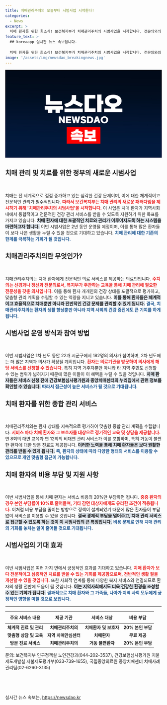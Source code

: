 ```yaml
---
title: 치매관리주치의 오늘부터 시범사업 시작한다!
categories:
  - News
excerpt: >
  치매 환자를 위한 희소식! 보건복지부가 치매관리주치의 시범사업을 시작합니다. 전문의와의 맞춤형 치료로 치매뿐 아니라 전반적인 건강 문제까지 통합 관리받을 기회를 제공합니다. 건강보험 혜택도 놓치지 마세요!
feature_text: >
  ## koreaapp 실시간 뉴스 속보입니다.

  치매 환자를 위한 희소식! 보건복지부가 치매관리주치의 시범사업을 시작합니다. 전문의와의 맞춤형 치료로 치매뿐 아니라 전반적인 건강 문제까지 통합 관리받을 기회를 제공합니다. 건강보험 혜택도 놓치지 마세요!
image: '/assets/img/newsdao_breakingnews.jpg'
---
```


<p><img src="/assets/img/newsdao_breakingnews.jpg" alt="koreaapp 속보" /></p>

<h2 data-ke-size="size26">치매 관리 및 치료를 위한 정부의 새로운 시범사업</h2>

<p data-ke-size="size16">&nbsp;</p>

<p>치매는 전 세계적으로 점점 증가하고 있는 심각한 건강 문제이며, 이에 대한 체계적이고 전문적인 관리가 필수적입니다. <b><span style="color: #ee2323;">따라서 보건복지부는 치매 관리의 새로운 패러다임을 제시하기 위해 '치매관리주치의 시범사업'을 시작합니다.</span></b> 이 사업은 치매 환자가 지역사회 내에서 통합적이고 전문적인 건강 관리 서비스를 받을 수 있도록 지원하기 위한 목표를 가지고 있습니다. <b><span style="background-color: #21538527;">치매 환자에 대한 포괄적인 치료와 관리가 이루어지도록 하는 시스템을 마련하고자 합니다.</span></b> 이번 시범사업은 2년 동안 운영될 예정이며, 이를 통해 많은 환자들이 보다 나은 생활을 누릴 수 있을 것으로 기대하고 있습니다. <b><span style="color: #1a5490;">치매 관리에 대한 기존의 한계를 극복하는 기회가 될 것입니다.</span></b></p>

<h2 data-ke-size="size26">치매관리주치의란 무엇인가?</h2>

<p data-ke-size="size16">&nbsp;</p>

<p>치매관리주치의는 치매 환자에게 전문적인 의료 서비스를 제공하는 의료인입니다. <b><span style="color: #ee2323;">주치의는 신경과나 정신과 전문의로서, 복지부가 주관하는 교육을 통해 치매 관리에 필요한 전문성을 갖춘 의사입니다.</span></b> 이를 통해 환자 개개인의 건강 상태를 포괄적으로 평가하고, 맞춤형 관리 계획을 수립할 수 있는 역량을 지니고 있습니다. <b><span style="background-color: #21538527;">이를 통해 환자들은 체계적이고 효율적으로 치매뿐만 아니라 전반적인 건강 문제를 관리할 수 있게 됩니다.</span></b> <b><span style="color: #1a5490;">결국, 치매관리주치의는 환자의 생활 향상뿐만 아니라 지역 사회의 건강 증진에도 큰 기여를 하게 됩니다.</span></b></p>

<h2 data-ke-size="size26">시범사업 운영 방식과 참여 방법</h2>

<p data-ke-size="size16">&nbsp;</p>

<p>이번 시범사업은 1차 년도 동안 22개 시군구에서 182명의 의사가 참여하며, 2차 년도에는 더 많은 지역과 의사가 확장될 계획입니다. <b><span style="color: #ee2323;">환자는 의료기관을 방문하여 의사에게 해당 서비스를 신청할 수 있습니다.</span></b> 특히 지역 거주자뿐만 아니라 타 지역 주민도 신청할 수 있는 범위가 넓혀지기 때문에 많은 이들이 이 혜택을 누릴 수 있을 것입니다. <b><span style="background-color: #21538527;">치매 환자들은 서비스 신청 전에 건강보험심사평가원과 중앙치매센터의 누리집에서 관련 정보를 확인할 수 있습니다.</span></b> <b><span style="color: #1a5490;">따라서 접근성이 높은 서비스가 될 것으로 기대됩니다.</span></b></p>

<h2 data-ke-size="size26">치매 환자를 위한 종합 관리 서비스</h2>

<p data-ke-size="size16">&nbsp;</p>

<p>치매관리주치의는 환자 상태를 지속적으로 평가하여 맞춤형 종합 관리 계획을 수립합니다. <b><span style="color: #ee2323;">서비스 마다 치매 환자와 그 보호자를 대상으로 정기적인 교육 및 상담을 제공합니다.</span></b> 연 8회의 대면 교육과 연 12회의 비대면 관리 서비스가 이를 포함하며, 특히 거동이 불편한 환자에 대한 방문 진료도 제공됩니다. <b><span style="background-color: #21538527;">이러한 노력을 통해 치매 환자들은 보다 원활한 관리를 받을 수 있게 됩니다.</span></b> <b><span style="color: #1a5490;">즉, 환자의 상태에 따라 다양한 형태의 서비스를 이용할 수 있으므로 개인 맞춤형 접근이 가능합니다.</span></b></p>

<h2 data-ke-size="size26">치매 환자의 비용 부담 및 지원 사항</h2>

<p data-ke-size="size16">&nbsp;</p>

<p>이번 시범사업을 통해 치매 환자는 서비스 비용의 20%만 부담하면 됩니다. <b><span style="color: #ee2323;">중증 환자의 경우 본인 부담률이 10%로 줄어들며, 기타 감면 대상자에게도 유리한 조건이 적용됩니다.</span></b> 이처럼 비용 부담을 줄이는 방향으로 정책이 설계되었기 때문에 많은 환자들이 부담 없이 서비스를 이용할 수 있을 것입니다. <b><span style="background-color: #21538527;">결국 경제적 부담을 덜어주고, 치매 관리 서비스로 접근할 수 있도록 하는 것이 이 시범사업의 큰 특징입니다.</span></b> <b><span style="color: #1a5490;">비용 문제로 인해 치매 관리의 기회를 놓치는 일이 줄어들 것으로 기대됩니다.</span></b></p>

<h2 data-ke-size="size26">시범사업의 기대 효과</h2>

<p data-ke-size="size16">&nbsp;</p>

<p>이번 시범사업은 여러 가지 면에서 긍정적인 효과를 기대하고 있습니다. <b><span style="color: #ee2323;">치매 환자가 보다 전문적이고 심층적인 치료를 받을 수 있는 기회를 제공함으로써, 전반적인 생활 질을 개선할 수 있을 것입니다.</span></b> 또한 사회적 연계를 통해 다양한 복지 서비스와 연결되므로 환자의 생활 전반에 도움이 될 것입니다. <b><span style="background-color: #21538527;">이는 지역사회에서도 더욱 건강한 환경을 조성할 수 있는 기회가 됩니다.</span></b> <b><span style="color: #1a5490;">결과적으로 치매 환자와 그 가족들, 나아가 지역 사회 모두에게 긍정적인 영향을 미칠 것으로 보입니다.</span></b></p>

<hr style="height: 1px; border: 1px solid #ddd;">

<table style="width: 100%; border-collapse: collapse;">
<thead>
<tr>
<th style="text-align: center; height: 30px;"><b>주요 서비스 내용</b></th>
<th style="text-align: center; height: 30px;"><b>제공 기관</b></th>
<th style="text-align: center; height: 30px;"><b>서비스 대상</b></th>
<th style="text-align: center; height: 30px;"><b>비용 부담</b></th>
</tr>
</thead>
<tbody>
<tr>
<td style="text-align: center; height: 17px;"><b>체계적 진료 및 관리</b></td>
<td style="text-align: center; height: 17px;"><b>치매관리주치의</b></td>
<td style="text-align: center; height: 17px;"><b>치매환자 및 보호자</b></td>
<td style="text-align: center; height: 17px;"><b>20% 본인 부담</b></td>
</tr>
<tr>
<td style="text-align: center; height: 17px;"><b>맞춤형 상담 및 교육</b></td>
<td style="text-align: center; height: 17px;"><b>지역 치매안심센터</b></td>
<td style="text-align: center; height: 17px;"><b>치매환자</b></td>
<td style="text-align: center; height: 17px;"><b>무료 제공</b></td>
</tr>
<tr>
<td style="text-align: center; height: 17px;"><b>방문 진료 서비스</b></td>
<td style="text-align: center; height: 17px;"><b>치매관리주치의</b></td>
<td style="text-align: center; height: 17px;"><b>거동 불편환자</b></td>
<td style="text-align: center; height: 17px;"><b>20% 본인 부담</b></td>
</tr>
</tbody>
</table>

<p data-ke-size="size16">문의: 보건복지부 인구정책실 노인건강과(044-202-3537), 건강보험심사평가원 지불제도개발실 지불제도평가부(033-739-1655), 국립중앙의료원 중앙치매센터 치매사례관리팀(02-6260-3135)</p>

<p data-ke-size="size16">&nbsp;</p>

<p data-ke-size="size16">&nbsp;</p>
실시간 뉴스 속보는, <a href="https://newsdao.kr" rel="dofollow">https://newsdao.kr</a>


